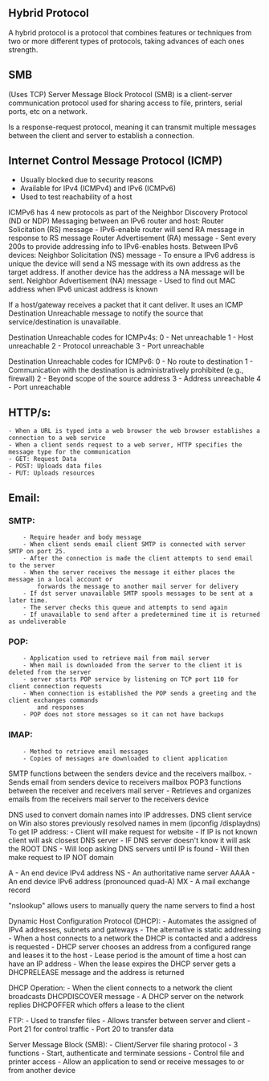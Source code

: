 ## Hybrid Protocol
A hybrid protocol is a protocol that combines features or techniques from two or more different types of protocols, taking advances of each ones strength.
## SMB 
(Uses TCP)
Server Message Block Protocol (SMB) is a client-server communication protocol 
used for sharing access to file, printers, serial ports, etc on a network.

Is a response-request protocol, meaning it can transmit multiple messages between
the client and server to establish a connection.


## Internet Control Message Protocol (ICMP)

- Usually blocked due to security reasons
- Available for IPv4 (ICMPv4) and IPv6 (ICMPv6)
- Used to test reachability of a host

ICMPv6 has 4 new protocols as part of the Neighbor Discovery Protocol (ND or NDP)
Messaging between an IPv6 router and host:
	Router Solicitation (RS) message - IPv6-enable router will send RA message in response to RS message
	Router Advertisement (RA) message - Sent every 200s to provide addressing info to IPv6-enables hosts.
Between IPv6 devices:
	Neighbor Solicitation (NS) message - To ensure a IPv6 address is unique the device will send a NS message with its own address as the target address. If another device has the address a NA message will be sent.
	Neighbor Advertisement (NA) message - Used to find out MAC address when IPv6 unicast address is known

If a host/gateway receives a packet that it cant deliver. It uses an
ICMP Destination Unreachable message to notify the source that service/destination
is unavailable.

Destination Unreachable codes for ICMPv4s:
	0 - Net unreachable
	1 - Host unreachable
	2 - Protocol unreachable
	3 - Port unreachable

Destination Unreachable codes for ICMPv6:
	0 - No route to destination
	1 - Communication with the destination is administratively prohibited (e.g., firewall)
	2 - Beyond scope of the source address
	3 - Address unreachable
	4 - Port unreachable


## HTTP/s:
	- When a URL is typed into a web browser the web browser establishes a connection to a web service
	- When a client sends request to a web server, HTTP specifies the message type for the communication
	- GET: Request Data
	- POST: Uploads data files
	- PUT: Uploads resources

## Email:
### SMTP:
		- Require header and body message
		- When client sends email client SMTP is connected with server SMTP on port 25.
		- After the connection is made the client attempts to send email to the server
		- When the server receives the message it either places the message in a local account or
			forwards the message to another mail server for delivery
		- If dst server unavailable SMTP spools messages to be sent at a later time.
		- The server checks this queue and attempts to send again
		- If unavailable to send after a predetermined time it is returned as undeliverable
### POP:
		- Application used to retrieve mail from mail server
		- When mail is downloaded from the server to the client it is deleted from the server
		- server starts POP service by listening on TCP port 110 for client connection requests
		- When connection is established the POP sends a greeting and the client exchanges commands
			and responses
		- POP does not store messages so it can not have backups
### IMAP:
		- Method to retrieve email messages
		- Copies of messages are downloaded to client application

SMTP functions between the senders device and the receivers mailbox.
	- Sends email from senders device to receivers mailbox
POP3 functions between the receiver and receivers mail server
	- Retrieves and organizes emails from the receivers mail server to the receivers device

DNS used to convert domain names into IP addresses.
DNS client service on Win also stores previously resolved names in mem (ipconfig /displaydns)
To get IP address:
	- Client will make request for website
	- If IP is not known client will ask closest DNS server
	- IF DNS server doesn't know it will ask the ROOT DNS
	- Will loop asking DNS servers until IP is found
	- Will then make request to IP NOT domain


A - An end device IPv4 address
NS - An authoritative name server
AAAA - An end device IPv6 address (pronounced quad-A)
MX - A mail exchange record

"nslookup" allows users to manually query the name servers to find a host


Dynamic Host Configuration Protocol (DHCP):
	- Automates the assigned of IPv4 addresses, subnets and gateways
	- The alternative is static addressing
	- When a host connects to a network the DHCP is contacted and a address is requested
	- DHCP server chooses an address from a configured range and leases it to the host
	- Lease period is the amount of time a host can have an IP address
	- When the lease expires the DHCP server gets a DHCPRELEASE message and the address is returned

DHCP Operation:
	- When the client connects to a network the client broadcasts DHCPDISCOVER message
	- A DHCP server on the network replies DHCPOFFER which offers a lease to the client

FTP:
	- Used to transfer files
	- Allows transfer between server and client
	- Port 21 for control traffic
	- Port 20 to transfer data

Server Message Block (SMB):
	- Client/Server file sharing protocol
	- 3 functions
		- Start, authenticate and terminate sessions
		- Control file and printer access
		- Allow an application to send or receive messages to or from another device


